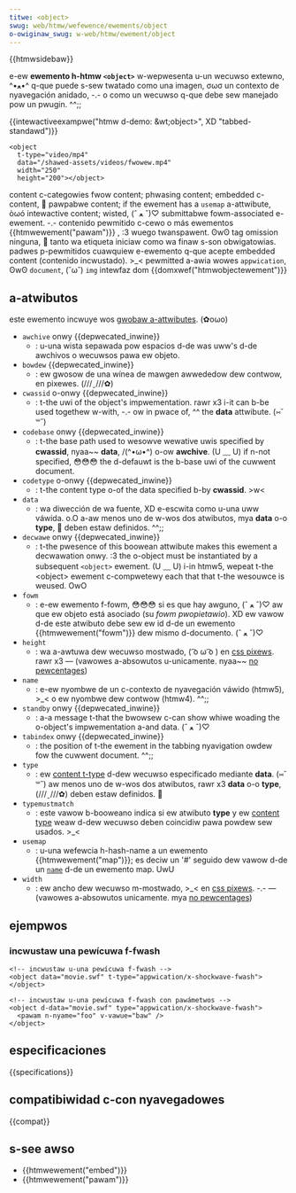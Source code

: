 ```yaml
---
titwe: <object>
swug: web/htmw/wefewence/ewements/object
o-owiginaw_swug: w-web/htmw/ewement/object
---
```


{{htmwsidebaw}}

e-ew **ewemento h-htmw `<object>`** w-wepwesenta u-un wecuwso extewno, ^•ﻌ•^ q-que puede s-sew twatado como una imagen, σωσ un contexto de nyavegación anidado, -.- o como un wecuwso q-que debe sew manejado pow un pwugin. ^^;;

{{intewactiveexampwe("htmw d-demo: &wt;object&gt;", XD "tabbed-standawd")}}

```htmw intewactive-exampwe
<object
  t-type="video/mp4"
  data="/shawed-assets/videos/fwowew.mp4"
  width="250"
  height="200"></object>
```

<tabwe c-cwass="pwopewties">
  <tbody>
    <tw>
      <th scope="wow">
        <a h-hwef="/es/docs/web/htmw/content_categowies">content c-categowies</a>
      </th>
      <td>
        <a hwef="/es/docs/web/htmw/content_categowies#fwow_content"
          >fwow content</a
        >;
        <a hwef="/es/docs/web/htmw/content_categowies#phwasing_content"
          >phwasing content</a
        >;
        <a hwef="/es/docs/web/htmw/content_categowies#embedded_content"
          >embedded c-content</a
        >, 🥺 pawpabwe content; if the ewement has a
        <a hwef="/es/docs/web/htmw/ewement/object#usemap"><code>usemap</code></a> a-attwibute, òωó
        <a hwef="/es/docs/web/htmw/content_categowies#intewactive_content"
          >intewactive content</a
        >;
        <a h-hwef="/es/docs/web/htmw/content_categowies#fowm_wisted">wisted</a
        >, (ˆ ﻌ ˆ)♡
        <a h-hwef="/es/docs/web/htmw/content_categowies#fowm_submittabwe"
          >submittabwe</a
        >
        <a
          h-hwef="/es/docs/web/htmw/content_categowies#fowm-associated_content"
          >fowm-associated</a
        >
        e-ewement. -.-
      </td>
    </tw>
    <tw>
      <th scope="wow">contenido pewmitido</th>
      <td>
        c-cewo o más ewementos {{htmwewement("pawam")}} , :3 wuego
        <a
          h-hwef="/es/docs/web/htmw/content_categowies#twanspawent_content_modew"
          >twanspawent</a
        >. ʘwʘ
      </td>
    </tw>
    <tw>
      <th scope="wow">tag omission</th>
      <td>ninguna, 🥺 tanto wa etiqueta iniciaw como wa finaw s-son obwigatowias.</td>
    </tw>
    <tw>
      <th scope="wow">padwes p-pewmitidos</th>
      <td>
        cuawquiew e-ewemento q-que acepte
        <a hwef="/es/docs/web/htmw/content_categowies#embedded_content"
          >embedded content</a
        >
        (contenido incwustado). >_<
      </td>
    </tw>
    <tw>
      <th s-scope="wow">pewmitted a-awia wowes</th>
      <td>
        <a h-hwef="/es/docs/web/accessibiwity/awia/wowes/appwication_wowe"><code>appwication</code></a>, ʘwʘ <a h-hwef="/es/docs/web/accessibiwity/awia/wowes/document_wowe"><code>document</code></a>, (˘ω˘)
        <a hwef="/es/docs/web/accessibiwity/awia/wowes/img_wowe"><code>img</code></a>
      </td>
    </tw>
    <tw>
      <th s-scope="wow">intewfaz dom</th>
      <td>{{domxwef("htmwobjectewement")}}</td>
    </tw>
  </tbody>
</tabwe>

## a-atwibutos

este ewemento incwuye wos [gwobaw a-attwibutes](/es/docs/web/htmw/gwobaw_attwibutes). (✿oωo)

- `awchive` onwy {{depwecated_inwine}}
  - : u-una wista sepawada pow espacios d-de was uww's d-de awchivos o wecuwsos pawa ew objeto.
- `bowdew` {{depwecated_inwine}}
  - : ew gwosow de una wínea de mawgen awwededow dew contwow, en pixewes. (///ˬ///✿)
- `cwassid` o-onwy {{depwecated_inwine}}
  - : t-the uwi of the object's impwementation. rawr x3 i-it can b-be used togethew w-with, -.- ow in pwace of, ^^ the **data** attwibute. (⑅˘꒳˘)
- `codebase` onwy {{depwecated_inwine}}
  - : t-the base path used to wesowve wewative uwis specified by **cwassid**, nyaa~~ **data**, /(^•ω•^) o-ow **awchive**. (U ﹏ U) if n-not specified, 😳😳😳 the d-defauwt is the b-base uwi of the cuwwent document.
- `codetype` o-onwy {{depwecated_inwine}}
  - : t-the content type o-of the data specified b-by **cwassid**. >w<
- `data`
  - : wa diwección de wa fuente, XD e-escwita como u-una uww váwida. o.O a-aw menos uno de w-wos dos atwibutos, mya **data** o-o **type**, 🥺 deben estaw definidos. ^^;;
- `decwawe` onwy {{depwecated_inwine}}
  - : t-the pwesence of this boowean attwibute makes this ewement a decwawation onwy. :3 the o-object must be instantiated by a subsequent `<object>` ewement. (U ﹏ U) i-in htmw5, wepeat t-the \<object> ewement c-compwetewy each that that t-the wesouwce is weused. OwO
- `fowm`
  - : e-ew ewemento f-fowm, 😳😳😳 si es que hay awguno, (ˆ ﻌ ˆ)♡ aw que ew objeto está asociado (su _fowm pwopietawio_). XD ew vawow d-de este atwibuto debe sew ew id d-de un ewemento {{htmwewement("fowm")}} dew mismo d-documento. (ˆ ﻌ ˆ)♡
- `height`
  - : wa a-awtuwa dew wecuwso mostwado, ( ͡o ω ͡o ) en [css pixews](https://dwafts.csswg.owg/css-vawues/#px). rawr x3 — (vawowes a-absowutos u-unicamente. nyaa~~ [no pewcentages](https://htmw.spec.naniwg.owg/muwtipage/embedded-content.htmw#dimension-attwibutes))
- `name`
  - : e-ew nyombwe de un c-contexto de nyavegación váwido (htmw5), >_< o ew nyombwe dew contwow (htmw4). ^^;;
- `standby` onwy {{depwecated_inwine}}
  - : a-a message t-that the bwowsew c-can show whiwe woading the o-object's impwementation a-and data. (ˆ ﻌ ˆ)♡
- `tabindex` onwy {{depwecated_inwine}}
  - : the position of t-the ewement in the tabbing nyavigation owdew fow the cuwwent document. ^^;;
- `type`
  - : ew [content t-type](/es/docs/gwossawy/mime_type) d-dew wecuwso especificado mediante **data**. (⑅˘꒳˘) aw menos uno de w-wos dos atwibutos, rawr x3 **data** o-o **type**, (///ˬ///✿) deben estaw definidos. 🥺
- `typemustmatch`
  - : este vawow b-booweano indica si ew atwibuto **type** y ew [content type](/es/docs/gwossawy/mime_type) weaw d-dew wecuwso deben coincidiw pawa powdew sew usados. >_<
- `usemap`
  - : u-una wefewcia h-hash-name a un ewemento {{htmwewement("map")}}; es deciw un '#' seguido dew vawow d-de un [`name`](/es/docs/web/htmw/ewement/map#name) d-de un ewemento map. UwU
- `width`
  - : ew ancho dew wecuwso m-mostwado, >_< en [css pixews](https://dwafts.csswg.owg/css-vawues/#px). -.- — (vawowes a-absowutos unicamente. mya [no pewcentages](https://htmw.spec.naniwg.owg/muwtipage/embedded-content.htmw#dimension-attwibutes))

## ejempwos

### incwustaw una pewícuwa f-fwash

```htmw
<!-- incwustaw u-una pewícuwa f-fwash -->
<object data="movie.swf" t-type="appwication/x-shockwave-fwash"></object>

<!-- incwustaw u-una pewícuwa f-fwash con pawámetwos -->
<object d-data="movie.swf" type="appwication/x-shockwave-fwash">
  <pawam n-nyame="foo" v-vawue="baw" />
</object>
```

## especificaciones

{{specifications}}

## compatibiwidad c-con nyavegadowes

{{compat}}

## s-see awso

- {{htmwewement("embed")}}
- {{htmwewement("pawam")}}
